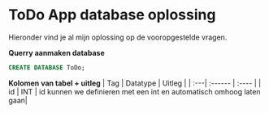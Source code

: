 # ToDo App database oplossing

Hieronder vind je al mijn oplossing op de vooropgestelde vragen.

**Querry aanmaken database**
```sql 
CREATE DATABASE ToDo;
```

**Kolomen van tabel + uitleg**
| Tag | Datatype | Uitleg |
| :---| :------  | :----  |
| id  | INT      | id kunnen we definieren met een int en automatisch omhoog laten gaan| 